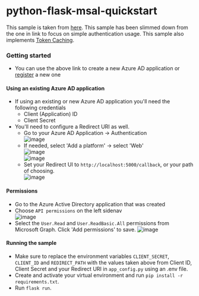 # python-flask-msal-quickstart

This sample is taken from [here](https://docs.microsoft.com/en-us/azure/active-directory/develop/quickstart-v2-python-webapp). This sample has been slimmed down from the one in link to focus on simple authentication usage. This sample also implements [Token Caching](https://docs.microsoft.com/en-us/azure/active-directory/develop/msal-python-token-cache-serialization#token-cache-for-a-web-app-confidential-client-application).

### Getting started
 - You can use the above link to create a new Azure AD application or [register](https://portal.azure.com/#blade/Microsoft_AAD_RegisteredApps/applicationsListBlade/quickStartType/PythonQuickstartPage/sourceType/docs) a new one

#### Using an existing Azure AD application
 - If using an existing or new Azure AD application you'll need the following credentials
   - Client (Application) ID
   - Client Secret
 - You'll need to configure a Redirect URI as well.
   - Go to your Azure AD Application -> Authentication <br>
    ![image](https://user-images.githubusercontent.com/31021304/147167636-7581372e-fa68-4447-bbce-ed4defcad18f.png)
   - If needed, select 'Add a platform' -> select 'Web' <br>
    ![image](https://user-images.githubusercontent.com/31021304/147167675-b1bfb10b-805c-4d11-b2dd-bfbfe726bd92.png) <br>
    ![image](https://user-images.githubusercontent.com/31021304/147167742-e107c14c-8414-4856-b813-6cfbd0ab852f.png)
   - Set your Redirect UI to `http://localhost:5000/callback`, or your path of choosing. <br>
    ![image](https://user-images.githubusercontent.com/31021304/147167843-81eeb860-3ac2-47e0-a48e-e641d26cfcfd.png)
#### Permissions
- Go to the Azure Active Directory application that was created
- Choose `API permissions` on the left sidenav <br>
  ![image](https://user-images.githubusercontent.com/31021304/147167908-39e6f82b-f78b-4985-93a1-38eb6b92ee23.png)
- Select the `User.Read` and `User.ReadBasic.All` permissions from Microsoft Graph. Click 'Add permissions' to save.
  ![image](https://user-images.githubusercontent.com/31021304/147167945-f742765d-fba5-409c-b840-38b1daed0e39.png)
  
#### Running the sample
- Make sure to replace the environment variables `CLIENT_SECRET`, `CLIENT_ID` and `REDIRECT_PATH` with the values taken above from Client ID, Client Secret and your Redirect URI in `app_config.py` using an .env file.
- Create and activate your virtual environment and run `pip install -r requirements.txt`.
- Run `flask run`.
